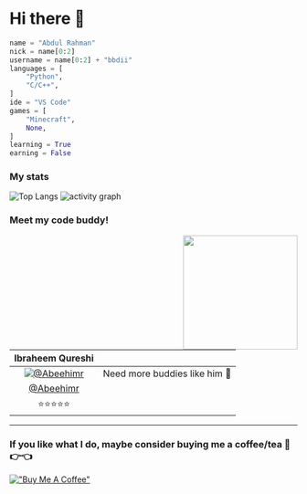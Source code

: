 
# Hi there 👋

```python
name = "Abdul Rahman"
nick = name[0:2]
username = name[0:2] + "bbdii"
languages = [
    "Python",
    "C/C++",
]
ide = "VS Code"
games = [
    "Minecraft",
    None,
]
learning = True
earning = False
```
### My stats

![Top Langs](https://github-readme-stats.vercel.app/api/top-langs/?username=abdbbdii&theme=github_dark&hide_border=true&layout=compact&card_width=1000&title_color=adbac7)
![activity graph](https://github-readme-activity-graph.vercel.app/graph?username=abdbbdii&theme=github-dark&custom_title=abd's%20this%20month%20activity%20on%20Github&hide_border=true&line=adbac7&color=adbac7)
<!-- ![Profile](http://github-profile-summary-cards.vercel.app/api/cards/profile-details?username=abdbbdii&theme=github_dark)
![Stats](http://github-profile-summary-cards.vercel.app/api/cards/stats?username=abdbbdii&theme=github_dark)
![Top Languages](http://github-profile-summary-cards.vercel.app/api/cards/repos-per-language?username=abdbbdii&theme=github_dark) -->

### Meet my code buddy!
<img align='right' src='https://github.com/abdbbdii/abdbbdii/assets/69167454/bd0414cd-5c66-4bf5-8e57-c9828627f551' width='200'>

|Ibraheem Qureshi||
|:-:|:-:|
|[![@Abeehimr](https://github.com/Abeehimr.png?size=150)](https://github.com/Abeehimr)|Need more buddies like him 🥲|
|[@Abeehimr](https://github.com/Abeehimr)||
|⭐⭐⭐⭐⭐|

---
### If you like what I do, maybe consider buying me a coffee/tea 🥺👉👈

[!["Buy Me A Coffee"](https://www.buymeacoffee.com/assets/img/custom_images/orange_img.png)](https://www.buymeacoffee.com/abdbbdii)
